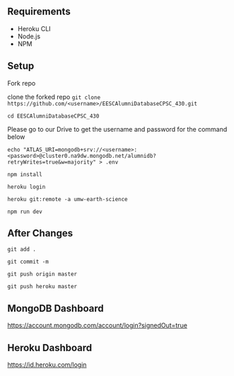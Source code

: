 ## Requirements
- Heroku CLI
- Node.js
- NPM

## Setup

 Fork repo
 
 clone the forked repo
`git clone https://github.com/<username>/EESCAlumniDatabaseCPSC_430.git`

`cd EESCAlumniDatabaseCPSC_430`

Please go to our Drive to get the username and password for the command below

`echo "ATLAS_URI=mongodb+srv://<username>:<password>@cluster0.na9dw.mongodb.net/alumnidb?retryWrites=true&w=majority" > .env`

`npm install`

`heroku login`

`heroku git:remote -a umw-earth-science`

`npm run dev`

## After Changes
`git add .`

`git commit -m`

`git push origin master`

`git push heroku master`

## MongoDB Dashboard 
https://account.mongodb.com/account/login?signedOut=true

## Heroku Dashboard
https://id.heroku.com/login
